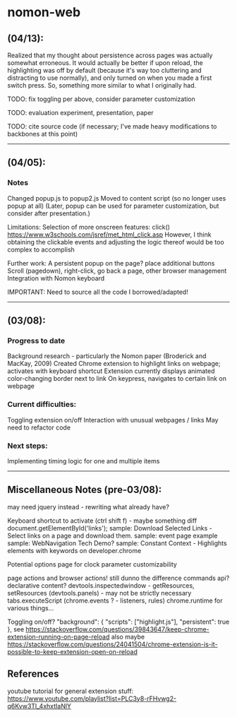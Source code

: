 # nomon-web

## (04/13):
Realized that my thought about persistence across pages was actually somewhat erroneous. 
It would actually be better if upon reload, the highlighting was off by default (because it's way too cluttering and distracting to use normally), and only turned on when you made a first switch press. So, something more similar to what I originally had. 

TODO: fix toggling per above, consider parameter customization

TODO: evaluation experiment, presentation, paper

TODO: cite source code (if necessary; I've made heavy modifications to backbones at this point)

------------------------------------------
## (04/05):

### Notes
Changed popup.js to popup2.js
Moved to content script (so no longer uses popup at all)
(Later, popup can be used for parameter customization, but consider after presentation.)

Limitations:
Selection of more onscreen features: click() https://www.w3schools.com/jsref/met_html_click.asp 
However, I think obtaining the clickable events and adjusting the logic thereof would be too complex to accomplish

Further work: 
A persistent popup on the page? place additional buttons
Scroll (pagedown), right-click, go back a page, other browser management 
Integration with Nomon keyboard

IMPORTANT: Need to source all the code I borrowed/adapted!

------------------------------------------
## (03/08):

### Progress to date
Background research - particularly the Nomon paper (Broderick and MacKay, 2009)
Created Chrome extension to highlight links on webpage; activates with keyboard shortcut
Extension currently displays animated color-changing border next to link
On keypress, navigates to certain link on webpage

### Current difficulties:
Toggling extension on/off
Interaction with unusual webpages / links
May need to refactor code

### Next steps:
Implementing timing logic for one and multiple items

------------------------------------------

## Miscellaneous Notes (pre-03/08):
may need jquery instead - rewriting what already have?

Keyboard shortcut to activate (ctrl shift f) - maybe something diff
document.getElementById('links');
sample: Download Selected Links - Select links on a page and download them.
sample: event page example 
sample: WebNavigation Tech Demo? 
sample: Constant Context - Highlights elements with keywords on developer.chrome

Potential options page for clock parameter customizability

page actions and browser actions! still dunno the difference
commands api?
declarative content? 
devtools.inspectedwindow - getResources, setResources
(devtools.panels) - may not be strictly necessary 
tabs.executeScript
(chrome.events ? - listeners, rules)
chrome.runtime for various things... 

Toggling on/off? 
  "background": {
    "scripts": ["highlight.js"],
    "persistent": true
  },
see https://stackoverflow.com/questions/39843647/keep-chrome-extension-running-on-page-reload
also maybe https://stackoverflow.com/questions/24041504/chrome-extension-is-it-possible-to-keep-extension-open-on-reload

## References
youtube tutorial for general extension stuff: https://www.youtube.com/playlist?list=PLC3y8-rFHvwg2-q6Kvw3Tl_4xhxtIaNlY
